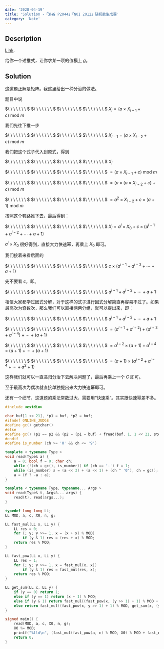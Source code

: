 ```yaml
---
date: '2020-04-19'
title: 'Solution -「洛谷 P2044」「NOI 2012」随机数生成器'
category: 'Note'
---
```


## Description

[Link](https://www.luogu.com.cn/problem/P2044).

给你一个递推式，让你求某一项的值模上 $g$。

## Solution

这道题正解是矩阵。我这里给出一种分治的做法。

题目中说

$\ \ \ \ \ \ \ $ $\ \ \ \ \ \ \ $ $\ \ \ \ \ \ \ $ $\ \ \ \ \ \ \ $ $X_{i}=(a\times X_{i-1}+c)\ \mathrm{mod}\ m$

我们先往下推一步

$\ \ \ \ \ \ \ $ $\ \ \ \ \ \ \ $ $\ \ \ \ \ \ \ $ $\ \ \ \ \ \ \ $ $X_{i-1}=(a\times X_{i-2}+c)\ \mathrm{mod}\ m$

我们把这个式子代入到原式，得到

$\ \ \ \ \ \ \ $ $\ \ \ \ \ \ \ $ $\ \ \ \ \ \ \ $ $\ \ \ \ \ \ \ $ $X_{i}$

$\ \ \ \ \ \ \ $ $\ \ \ \ \ \ \ $ $\ \ \ \ \ \ \ $ $\ \ \ \ \ \ \ $ $=(a\times X_{i-1}+c)\ \mathrm{mod}\ m$

$\ \ \ \ \ \ \ $ $\ \ \ \ \ \ \ $ $\ \ \ \ \ \ \ $ $\ \ \ \ \ \ \ $ $=(a\times(a\times X_{i-2}+c)+c)\ \mathrm{mod}\ m$

$\ \ \ \ \ \ \ $ $\ \ \ \ \ \ \ $ $\ \ \ \ \ \ \ $ $\ \ \ \ \ \ \ $ $=a^{2}\times X_{i-2}+c\times(a+1)\ \mathrm{mod}\ m$

按照这个套路推下去，最后得到：

$\ \ \ \ \ \ \ $ $\ \ \ \ \ \ \ $ $\ \ \ \ \ \ \ $ $\ \ \ \ \ \ \ $ $X_{i}=a^{i}\times X_{0}+c\times(a^{i-1}+a^{i-2}+\cdots+a+1)$

$a^{i}\times X_{0}$ 很好得到，直接大力快速幂，再乘上 $X_{0}$ 即可。

我们接着来看后面的

$\ \ \ \ \ \ \ $ $\ \ \ \ \ \ \ $ $\ \ \ \ \ \ \ $ $\ \ \ \ \ \ \ $ $c\times(a^{i-1}+a^{i-2}+\cdots+a+1)$

先不要看 $c$，即。

$\ \ \ \ \ \ \ $ $\ \ \ \ \ \ \ $ $\ \ \ \ \ \ \ $ $\ \ \ \ \ \ \ $ $a^{i-1}+a^{i-2}+\cdots+a+1$

相信大家都学过因式分解，对于这样的式子进行因式分解简直再容易不过了。如果最高次为奇数次，那么我们可以直接两两分组，就可以提出来，即：

$\ \ \ \ \ \ \ $ $\ \ \ \ \ \ \ $ $\ \ \ \ \ \ \ $ $\ \ \ \ \ \ \ $ $a^{i-1}+a^{i-2}+\cdots+a+1$

$\ \ \ \ \ \ \ $ $\ \ \ \ \ \ \ $ $\ \ \ \ \ \ \ $ $\ \ \ \ \ \ \ $ $=(a^{i-1}+a^{i-2})+(a^{i-3}+a^{i-4})+\cdots+(a+1)$

$\ \ \ \ \ \ \ $ $\ \ \ \ \ \ \ $ $\ \ \ \ \ \ \ $ $\ \ \ \ \ \ \ $ $=a^{i-2}\times(a+1)+a^{i-4}\times(a+1)+\cdots+(a+1)$

$\ \ \ \ \ \ \ $ $\ \ \ \ \ \ \ $ $\ \ \ \ \ \ \ $ $\ \ \ \ \ \ \ $ $=(a+1)\times(a^{i-2}+a^{i-4}+\cdots+a^{2}+1)$

这样我们就可以一直递归分治下去解决问题了，最后再乘上一个 $C$ 即可。

至于最高次为偶次就直接单独提出来大力快速幂即可。

还有一个细节，这道题的乘法常数过大，需要用“快速乘”。其实跟快速幂差不多。

```cpp
#include <cstdio>

char buf[1 << 21], *p1 = buf, *p2 = buf;
#ifndef ONLINE_JUDGE
#define gc() getchar()
#else
#define gc() (p1 == p2 && (p2 = (p1 = buf) + fread(buf, 1, 1 << 21, stdin), p1 == p2) ? EOF : *p1++)
#endif
#define is_number (ch >= '0' && ch <= '9')

template < typename Type >
void read(Type& a) {
	a = 0; bool f = 0; char ch;
	while (!(ch = gc(), is_number)) if (ch == '-') f = 1;
	while (is_number) a = (a << 3) + (a << 1) + (ch ^ '0'), ch = gc();
	a = (f ? -a : a);
}

template < typename Type, typename... Args >
void read(Type& t, Args&... args) {
	read(t), read(args...);
}

typedef long long LL;
LL MOD, a, c, X0, n, g;

LL fast_mul(LL x, LL y) {
	LL res = 0;
	for (; y; y >>= 1, x = (x + x) % MOD)
		if (y & 1) res = (res + x) % MOD;
	return res % MOD;
}

LL fast_pow(LL x, LL y) {
	LL res = 1;
	for (; y; y >>= 1, x = fast_mul(x, x))
		if (y & 1) res = fast_mul(res, x);
	return res % MOD;
}

LL get_sum(LL x, LL y) {
	if (y == 0) return 1;
	else if (y == 1) return (x + 1) % MOD;
	else if (y & 1) return fast_mul((fast_pow(x, (y >> 1) + 1) % MOD + 1) % MOD, get_sum(x, y >> 1) % MOD) % MOD;
	else return fast_mul((fast_pow(x, y >> 1) + 1) % MOD, get_sum(x, (y >> 1) - 1) % MOD) % MOD + fast_pow(x, y) % MOD;
}

signed main() {
	read(MOD, a, c, X0, n, g);
	X0 %= MOD;
	printf("%lld\n", (fast_mul(fast_pow(a, n) % MOD, X0) % MOD + fast_mul(get_sum(a, n - 1) % MOD, c % MOD) % MOD) % MOD % g);
	return 0;
}
```
